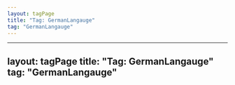 ```yaml
---
layout: tagPage
title: "Tag: GermanLangauge"
tag: "GermanLangauge"
---
```

---
layout: tagPage
title: "Tag: GermanLangauge"
tag: "GermanLangauge"
---
